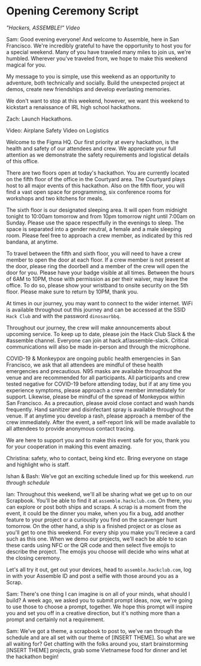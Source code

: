 # Opening Ceremony Script

_"Hackers, ASSEMBLE!" Video_

Sam: Good evening everyone! And welcome to Assemble, here in San Francisco. We're incredibly grateful to have the opportunity to host you for a special weekend. Many of you have traveled many miles to join us, we're humbled. Wherever you've traveled from, we hope to make this weekend magical for you.

My message to you is simple, use this weekend as an opportunity to adventure, both technically and socially. Build the unexpected project at demos, create new friendships and develop everlasting memories.

We don't want to stop at this weekend, however, we want this weekend to kickstart a renaissance of IRL high school hackathons. 

Zach: Launch Hackathons.

Video: Airplane Safety Video on Logistics

Welcome to the Figma HQ. Our first priority at every hackathon, is the health and safety of our attendees and crew. We appreciate your full attention as we demonstrate the safety requirements and logistical details of this office.

There are two floors open at today's hackathon. You are currently located on the fifth floor of the office in the Courtyard area. The Courtyard plays host to all major events of this hackathon. Also on the fifth floor, you will find a vast open space for programming, six conference rooms for workshops and two kitchens for meals. 

The sixth floor is our designated sleeping area. It will open from midnight tonight to 10:00am tomorrow and from 10pm tomorrow night until 7:00am on Sunday. Please use the space respectfully in the evenings to sleep. The space is separated into a gender neutral, a female and a male sleeping room. Please feel free to approach a crew member, as indicated by this red bandana, at anytime.

To travel between the fifth and sixth floor, you will need to have a crew member to open the door at each floor. If a crew member is not present at the door, please ring the doorbell and a member of the crew will open the door for you. Please have your badge visible at all times. Between the hours of 6AM to 10PM, those with permission as per their waiver, may leave the office. To do so, please show your wristband to onsite security on the 5th floor. Please make sure to return by 10PM, thank you. 

At times in our journey, you may want to connect to the wider internet. WiFi is available throughout out this journey and can be accessed at the SSID `Hack Club` and with the password `dinosaurbbq`.

Throughout our journey, the crew will make announcements about upcoming service. To keep up to date, please join the Hack Club Slack & the #assemble channel. Everyone can join at hack.af/assemble-slack. Critical communications will also be made in-person and through the microphone.

COVID-19 & Monkeypox are ongoing public health emergencies in San Francisco, we ask that all attendees are mindful of these health emergencies and precautious. N95 masks are available throughout the venue and are recommended for all participants. All participants and crew tested negative for COVID-19 before attending today, but if at any time you experience symptoms, please approach a crew member immediately for support. Likewise, please be mindful of the spread of Monkeypox within San Francisco. As a precaution, please avoid close contact and wash hands frequently. Hand sanitizer and disinfectant spray is available throughout the venue. If at anytime you develop a rash, please approach a member of the crew immediately. After the event, a self-report link will be made available to all attendees to provide anonymous contact tracing.

We are here to support you and to make this event safe for you, thank you for your cooperation in making this event amazing. 

Christina: safety, who to contact, being kind etc. Bring everyone on stage and highlight who is staff.

Ishan & Bash: We've got an exciting schedule lined up for this weekend. _run through schedule_

Ian: Throughout this weekend, we'll all be sharing what we get up to on our Scrapbook. You'll be able to find it at `assemble.hackclub.com`. On there, you can explore or post both ships and scraps. A scrap is a moment from the event, it could be the dinner you make, when you fix a bug, add another feature to your project or a curiousity you find on the scavenger hunt tomorrow. On the other hand, a ship is a finished project or as close as you'll get to one this weekend. For every ship you make you'll recieve a card such as this one. When we demo our projects, we'll each be able to scan these cards using NFC or the QR code and then select five emojis to describe the project. The emojis you choose will decide who wins what at the closing ceremony. 

Let's all try it out, get out your devices, head to `assemble.hackclub.com`, log in with your Assemble ID and post a selfie with those around you as a Scrap.

Sam: There's one thing I can imagine is on all of your minds, what should I build? A week ago, we asked you to submit prompt ideas, now, we're going to use those to choose a prompt, together. We hope this prompt will inspire you and set you off in a creative direction, but it's nothing more than a prompt and certainly not a requirement.

Sam: We've got a theme, a scrapbook to post to, we've ran through the schedule and are all set with our theme of [INSERT THEME]. So what are we all waiting for? Get chatting with the folks around you, start brainstorming [INSERT THEME] projects, grab some Vietnamese food for dinner and let the hackathon begin! 

